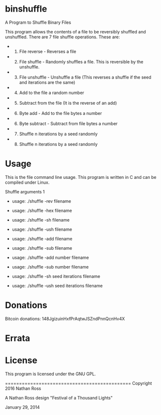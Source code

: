 # binshuffle
A Program to Shuffle Binary Files

This program allows the contents of a file to be reversibly shuffled and unshuffled.
There are 7 file shuffle operations.
These are:
 
- 1) File reverse - Reverses a file
- 2) File shuffle - Randomly shuffles a file. This is reversible by the unshuffle.
- 3) File unshuffle - Unshuffle a file (This reverses a shuffle if the seed and iterations are the same)
- 4) Add to the file a random number
- 5) Subtract from the file (It is the reverse of an add)
- 6) Byte add - Add to the file bytes a number
- 6) Byte subtract - Subtract from file bytes a number 
- 7) Shuffle n iterations by a seed randomly
- 8) Shuffle n iterations by a seed randomly


# Usage

This is the file command line usage. This program is written in C and can 
be compiled under Linux.

Shuffle arguments 1
- usage: ./shuffle -rev filename
- usage: ./shuffle -hex filename

- usage: ./shuffle -sh  filename
- usage: ./shuffle -ush filename
- usage: ./shuffle -add filename
- usage: ./shuffle -sub filename

- usage: ./shuffle -add number filename
- usage: ./shuffle -sub number filename

- usage: ./shuffle -sh  seed iterations filename
- usage: ./shuffle -ush seed iterations filename


# Donations

Bitcoin donations: 148JgizuinHxfPrAqtwJSZndPnnQcnHv4X


# Errata

# License

This program is licensed under the GNU GPL.

=============================================
Copyright 2016 Nathan Ross  

A Nathan Ross design
"Festival of a Thousand Lights"

January 29, 2014